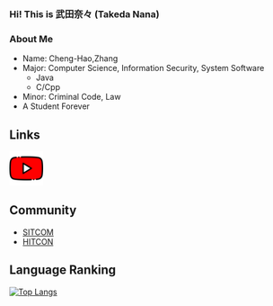 <h3>Hi! This is 武田奈々 (Takeda Nana)</h3>
<h3> About Me</h3>

- Name: Cheng-Hao,Zhang
- Major: Computer Science, Information Security, System Software
  -  Java
  -  C/Cpp
- Minor: Criminal Code, Law
- A Student Forever
## Links
<a href=https://www.youtube.com/c/tw-takedanana><img src="youtube.png" width="60" height="60"></a>

## Community
- [SITCOM](https://sitcon.org/2022/)
- [HITCON](https://hitcon.org/2022/)

## Language Ranking
[![Top Langs](https://github-readme-stats.vercel.app/api/top-langs/?username=windware1203&layout=compact&theme=calm)](https://github.com/windware1203/github-readme-stats)

